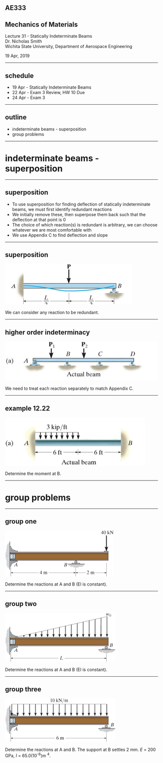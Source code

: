 ## AE333
## Mechanics of Materials
Lecture 31 - Statically Indeterminate Beams<br/>
Dr. Nicholas Smith<br/>
Wichita State University, Department of Aerospace Engineering

19 Apr, 2019

----

## schedule

- 19 Apr - Statically Indeterminate Beams
- 22 Apr - Exam 3 Review, HW 10 Due
- 24 Apr - Exam 3


----
## outline

<!-- vim-markdown-toc GFM -->

* indeterminate beams - superposition
* group problems

<!-- vim-markdown-toc -->

---
# indeterminate beams - superposition

----
## superposition

-   To use superposition for finding deflection of statically indeterminate beams, we must first identify redundant reactions
-   We initially remove these, then superpose them back such that the deflection at that point is 0
-   The choice of which reaction(s) is redundant is arbitrary, we can choose whatever we are most comfortable with
-   We use Appendix C to find deflection and slope

----
## superposition

![](..\images\indeterminate-deflection.jpg)

We can consider any reaction to be redundant.

----
## higher order indeterminacy

![](..\images\higher-order.jpg)

We need to treat each reaction separately to match Appendix C.

----
## example 12.22

![](..\images\example-12-22.jpg)

Determine the moment at B.

---
# group problems

----
## group one

![](..\images\group-12-4.png)

Determine the reactions at A and B (EI is constant).

----
## group two

![](..\images\group-12-5.png)

Determine the reactions at A and B (EI is constant).

----
## group three

![](..\images\group-12-6.png)

Determine the reactions at A and B. The support at B settles 2 mm. *E* = 200 GPa, *I* = 65.0(10<sup>-6</sup>)m <sup>4</sup>.

